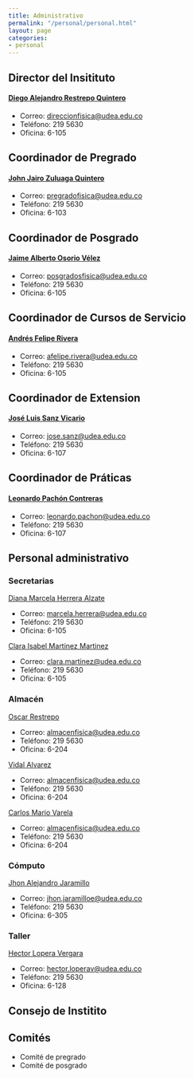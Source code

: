 ```yaml
---
title: Administrativo
permalink: "/personal/personal.html"
layout: page
categories:
- personal
---
```


## Director del Insitituto
#### [Diego Alejandro Restrepo Quintero ](mailto:direccionfisica@udea.edu.co)
* Correo: direccionfisica@udea.edu.co 
* Teléfono: 219 5630
* Oficina: 6-105

## Coordinador de Pregrado
#### [John Jairo Zuluaga Quintero](mailto:pregradofisica@udea.edu.co)
* Correo: pregradofisica@udea.edu.co 
* Teléfono: 219 5630
* Oficina: 6-103

## Coordinador de Posgrado
#### [Jaime Alberto Osorio Vélez](mailto:posgradosfisica@udea.edu.co)
* Correo: posgradosfisica@udea.edu.co  
* Teléfono: 219 5630
* Oficina: 6-105

## Coordinador de Cursos de Servicio
#### [Andrés Felipe Rivera](mailto:afelipe.rivera@udea.edu.co)
* Correo: afelipe.rivera@udea.edu.co 
* Teléfono: 219 5630
* Oficina: 6-105

## Coordinador de Extension
#### [José Luis Sanz Vicario](mailto:jose.sanz@udea.edu.co)
* Correo: jose.sanz@udea.edu.co 
* Teléfono: 219 5630
* Oficina: 6-107

## Coordinador de Práticas
#### [Leonardo Pachón Contreras](mailto:leonardo.pachon@udea.edu.co )
* Correo: leonardo.pachon@udea.edu.co 
* Teléfono: 219 5630
* Oficina: 6-107

## Personal administrativo

### Secretarias

[Diana Marcela Herrera Alzate](mailto:marcela.herrera@udea.edu.co)

* Correo: marcela.herrera@udea.edu.co
* Teléfono: 219 5630
* Oficina: 6-105

[Clara Isabel Martinez Martinez](mailto:clara.martinez@udea.edu.co)

* Correo: clara.martinez@udea.edu.co
* Teléfono: 219 5630
* Oficina: 6-105

### Almacén 
[Oscar Restrepo](mailto:almacenfisica@udea.edu.co)

* Correo: almacenfisica@udea.edu.co
* Teléfono: 219 5630
* Oficina: 6-204

[Vidal Alvarez](mailto:almacenfisica@udea.edu.co)

* Correo: almacenfisica@udea.edu.co
* Teléfono: 219 5630
* Oficina: 6-204

[Carlos Mario Varela](mailto:almacenfisica@udea.edu.co)

* Correo: almacenfisica@udea.edu.co
* Teléfono: 219 5630
* Oficina: 6-204

### Cómputo
[Jhon Alejandro Jaramillo](mailto:jhon.jaramilloe@udea.edu.co)

* Correo: jhon.jaramilloe@udea.edu.co
* Teléfono: 219 5630
* Oficina: 6-305

### Taller
[Hector Lopera Vergara](hector.loperav@udea.edu.co)
* Correo: hector.loperav@udea.edu.co
* Teléfono: 219 5630
* Oficina: 6-128

## Consejo de Institito

## Comités
* Comité de pregrado
* Comité de posgrado
